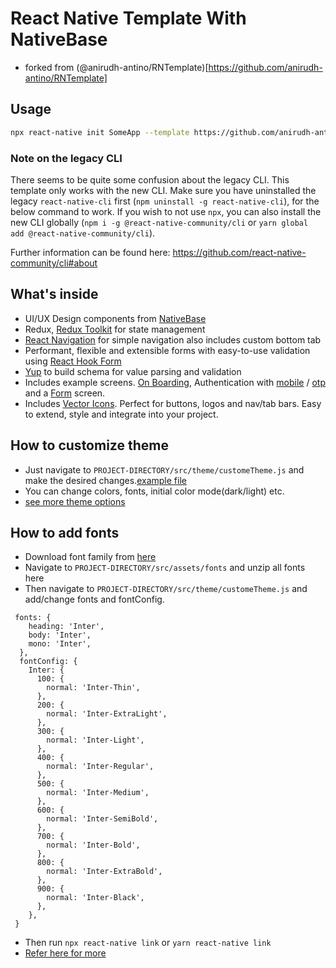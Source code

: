 # React Native Template With NativeBase

- forked from (@anirudh-antino/RNTemplate)[https://github.com/anirudh-antino/RNTemplate]

## Usage

```sh
npx react-native init SomeApp --template https://github.com/anirudh-antino/RNTemplate.git
```

### Note on the legacy CLI

There seems to be quite some confusion about the legacy CLI. This template only works with the new CLI. Make sure you have uninstalled the legacy `react-native-cli` first (`npm uninstall -g react-native-cli`), for the below command to work. If you wish to not use `npx`, you can also install the new CLI globally (`npm i -g @react-native-community/cli` or `yarn global add @react-native-community/cli`).

Further information can be found here: https://github.com/react-native-community/cli#about

## What's inside

- UI/UX Design components from [NativeBase](https://docs.nativebase.io/?utm_source=HomePage&utm_medium=header&utm_campaign=NativeBase_3)
- Redux, [Redux Toolkit](https://redux-toolkit.js.org/introduction/getting-started) for state management 
- [React Navigation](https://reactnavigation.org/docs/getting-started/) for simple navigation also includes custom bottom tab
- Performant, flexible and extensible forms with easy-to-use validation using [React Hook Form](https://react-hook-form.com/get-started)
- [Yup](https://www.npmjs.com/package/yup) to build schema for value parsing and validation
- Includes example screens. [On Boarding](https://github.com/anirudh-antino/RNTemplate/blob/main/template/src/screens/auth/OnBoarding.screen.js), Authentication with [mobile](https://github.com/anirudh-antino/RNTemplate/blob/main/template/src/screens/auth/Login.screen.js) / [otp](https://github.com/anirudh-antino/RNTemplate/blob/main/template/src/screens/auth/OTP.screen.js) and a [Form](https://github.com/anirudh-antino/RNTemplate/blob/main/template/src/screens/form-screen/Form.screen.js) screen.
- Includes [Vector Icons](https://www.npmjs.com/package/react-native-vector-icons). Perfect for buttons, logos and nav/tab bars. Easy to extend, style and integrate into your project. 

## How to customize theme
- Just navigate to `PROJECT-DIRECTORY/src/theme/customeTheme.js` and make the desired changes.[example file](https://github.com/anirudh-antino/RNTemplate/blob/main/template/src/theme/customTheme.js)
- You can change colors, fonts, initial color mode(dark/light) etc.
- [see more theme options](https://docs.nativebase.io/customizing-theme) 

## How to add fonts
- Download font family from [here](https://fonts.google.com/)
- Navigate to `PROJECT-DIRECTORY/src/assets/fonts` and unzip all fonts here
- Then navigate to `PROJECT-DIRECTORY/src/theme/customeTheme.js` and add/change fonts and fontConfig.
```
 fonts: {
    heading: 'Inter',
    body: 'Inter',
    mono: 'Inter',
  },
  fontConfig: {
    Inter: {
      100: {
        normal: 'Inter-Thin',
      },
      200: {
        normal: 'Inter-ExtraLight',
      },
      300: {
        normal: 'Inter-Light',
      },
      400: {
        normal: 'Inter-Regular',
      },
      500: {
        normal: 'Inter-Medium',
      },
      600: {
        normal: 'Inter-SemiBold',
      },
      700: {
        normal: 'Inter-Bold',
      },
      800: {
        normal: 'Inter-ExtraBold',
      },
      900: {
        normal: 'Inter-Black',
      },
    },
 }
```
- Then run ``npx react-native link`` or ``yarn react-native link``
- [Refer here for more](https://blog.logrocket.com/adding-custom-fonts-react-native)





